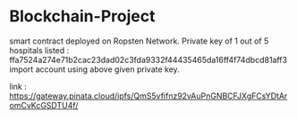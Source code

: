 # Blockchain-Project

smart contract deployed on Ropsten Network.
Private key of 1 out of 5 hospitals listed :  ffa7524a274e71b2cac23dad02c3fda9332f44435465da16ff4f74dbcd81aff3
import account using above given private key.

link : https://gateway.pinata.cloud/ipfs/QmS5vfifnz92vAuPnGNBCFJXgFCsYDtAromCvKcGSDTU4f/
